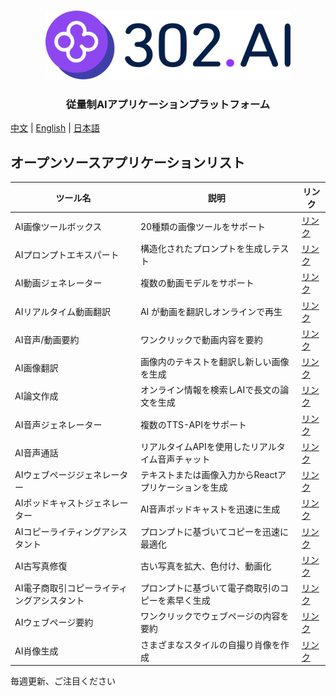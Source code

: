 <h3 align="center">
  <a href="https://302.ai"><img
    src="https://raw.githubusercontent.com/302ai/.github/refs/heads/main/302AI.png"
    height="110"
  /></a>
</h3>

<h3 align="center">
  <p>従量制AIアプリケーションプラットフォーム</p>
</h3>

[中文](README_zh.md) | [English](README.md) | [日本語](README_ja.md)

## オープンソースアプリケーションリスト

| ツール名 | 説明 | リンク |
|----------|------|--------|
| AI画像ツールボックス | 20種類の画像ツールをサポート | [リンク](https://github.com/302ai/302_image_toolbox) |
| AIプロンプトエキスパート | 構造化されたプロンプトを生成しテスト | [リンク](https://github.com/302ai/302_prompt_generator) |
| AI動画ジェネレーター | 複数の動画モデルをサポート | [リンク](https://github.com/302ai/302_video_generator) |
| AIリアルタイム動画翻訳 | AI が動画を翻訳しオンラインで再生 | [リンク](https://github.com/302ai/302_video_translation) |
| AI音声/動画要約 | ワンクリックで動画内容を要約 | [リンク](https://github.com/302ai/302_video_summary) |
| AI画像翻訳 | 画像内のテキストを翻訳し新しい画像を生成 | [リンク](https://github.com/302ai/302_image_translation) |
| AI論文作成 | オンライン情報を検索しAIで長文の論文を生成 | [リンク](https://github.com/302ai/302_paper_writting) |
| AI音声ジェネレーター | 複数のTTS-APIをサポート | [リンク](https://github.com/302ai/302_tts) |
| AI音声通話 | リアルタイムAPIを使用したリアルタイム音声チャット | [リンク](https://github.com/302ai/302_voice_call) |
| AIウェブページジェネレーター | テキストまたは画像入力からReactアプリケーションを生成 | [リンク](https://github.com/302ai/302_coder_generator) |
| AIポッドキャストジェネレーター | AI音声ポッドキャストを迅速に生成 | [リンク](https://github.com/302ai/302_podcast_generator) |
| AIコピーライティングアシスタント | プロンプトに基づいてコピーを迅速に最適化 | [リンク](https://github.com/302ai/302_copywriting_assistant) |
| AI古写真修復 | 古い写真を拡大、色付け、動画化 | [リンク](https://github.com/302ai/302_photo_restore) |
| AI電子商取引コピーライティングアシスタント | プロンプトに基づいて電子商取引のコピーを素早く生成 | [リンク](https://github.com/302ai/302_e_commerce_copywriting_assistant) |
| AIウェブページ要約 | ワンクリックでウェブページの内容を要約 | [リンク](https://github.com/302ai/302_webpage_summary) |
| AI肖像生成 | さまざまなスタイルの自撮り肖像を作成 | [リンク](https://github.com/302ai/302_avatar_maker) |

毎週更新、ご注目ください
